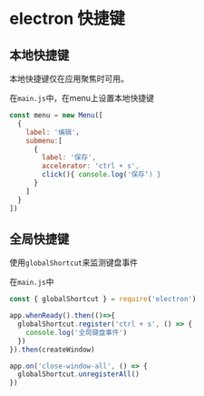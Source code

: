 # electron 快捷键

## 本地快捷键

本地快捷键仅在应用聚焦时可用。

在`main.js`中，在menu上设置本地快捷键

```js
const menu = new Menu([
  { 
    label: '编辑'，
    submenu:[
      {
        label: '保存',
        accelerator: 'ctrl + s',
        click(){ console.log('保存‘) }
      }
    ]
  }
])
```

## 全局快捷键

使用`globalShortcut`来监测键盘事件

在`main.js`中

```js
const { globalShortcut } = require('electron')

app.whenReady().then(()=>{
  globalShortcut.register('ctrl + s', () => {
    console.log('全局键盘事件')
  })
}).then(createWindow)

app.on('close-window-all', () => {
  globalShortcut.unregisterAll()
})
```
